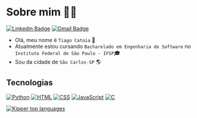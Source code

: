 # Sobre mim 👨‍💻
[![Linkedin Badge](https://img.shields.io/badge/-LinkedIn-6633cc?style=flat-square&logo=Linkedin&logoColor=white&link=https://www.linkedin.com/in/tiago-catoia-91a176277//)](https://www.linkedin.com/in/tiago-catoia-91a176277/)
[![Gmail Badge](https://img.shields.io/badge/-tiagocsz@hotmail.com-6633cc?style=flat-square&logo=Gmail&logoColor=white&link=mailto:tiagocsz@hotmail.com)](mailto:tiagocsz@hotmail.com)

- Olá, meu nome é `Tiago Catoia` 👋 
- Atualmente estou cursando `Bacharelado em Engenharia de Software` no `Instituto Federal de São Paulo - IFSP`🎓
- Sou da cidade de `São Carlos-SP` 🌎

## Tecnologias
[![Python](https://img.shields.io/badge/Python-3776AB?style=for-the-badge&logo=python&logoColor=white)](https://www.python.org/)
[![HTML](https://img.shields.io/badge/HTML-E34F26?style=for-the-badge&logo=html5&logoColor=white)](https://developer.mozilla.org/en-US/docs/Web/HTML)
[![CSS](https://img.shields.io/badge/CSS-1572B6?style=for-the-badge&logo=css3&logoColor=white)](https://developer.mozilla.org/en-US/docs/Web/CSS)
[![JavaScript](https://img.shields.io/badge/JavaScript-F7DF1E?style=for-the-badge&logo=javascript&logoColor=black)](https://developer.mozilla.org/en-US/docs/Web/JavaScript)
[![C](https://img.shields.io/badge/C-A8B9CC?style=for-the-badge&logo=c&logoColor=black)](https://en.cppreference.com/w/c/language)

<div align="left">
  
[![Kipper top languages](https://github-readme-stats.vercel.app/api/top-langs/?username=TiagoCatoia&theme=blue-white)](https://github.com/anuraghazra/github-readme-stats)
  
 </div>
 
